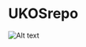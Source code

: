 # UKOSrepo
![Alt text](https://ih1.redbubble.net/image.3695488835.5616/bg,f8f8f8-flat,750x,075,f-pad,750x1000,f8f8f8.jpg)

